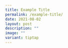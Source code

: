```yaml
---
title: Example Title
permalink: /example-title/
date: 2021-08-02
layout: post
description: ""
image: ""
variant: tiptap
---
```

